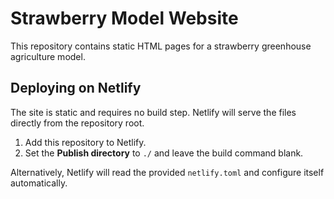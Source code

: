 # Strawberry Model Website

This repository contains static HTML pages for a strawberry greenhouse agriculture model.

## Deploying on Netlify

The site is static and requires no build step. Netlify will serve the files directly from the repository root.

1. Add this repository to Netlify.
2. Set the **Publish directory** to `./` and leave the build command blank.

Alternatively, Netlify will read the provided `netlify.toml` and configure itself automatically.
